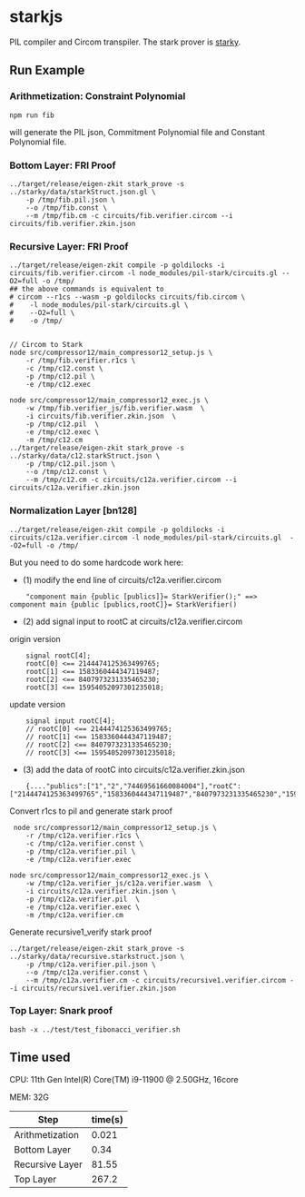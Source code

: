 # starkjs

PIL compiler and Circom transpiler. The stark prover is [starky](../starky).

## Run Example
### Arithmetization: Constraint Polynomial

```
npm run fib
```
will generate the PIL json, Commitment Polynomial file and Constant Polynomial file.

### Bottom Layer: FRI Proof

```
../target/release/eigen-zkit stark_prove -s ../starky/data/starkStruct.json.gl \
    -p /tmp/fib.pil.json \
    --o /tmp/fib.const \
    --m /tmp/fib.cm -c circuits/fib.verifier.circom --i circuits/fib.verifier.zkin.json
```

### Recursive Layer: FRI Proof

```
../target/release/eigen-zkit compile -p goldilocks -i circuits/fib.verifier.circom -l node_modules/pil-stark/circuits.gl --O2=full -o /tmp/
## the above commands is equivalent to
# circom --r1cs --wasm -p goldilocks circuits/fib.circom \
#    -l node_modules/pil-stark/circuits.gl \
#    --O2=full \
#    -o /tmp/


// Circom to Stark  
node src/compressor12/main_compressor12_setup.js \
    -r /tmp/fib.verifier.r1cs \
    -c /tmp/c12.const \
    -p /tmp/c12.pil \
    -e /tmp/c12.exec

node src/compressor12/main_compressor12_exec.js \
    -w /tmp/fib.verifier_js/fib.verifier.wasm  \
    -i circuits/fib.verifier.zkin.json  \
    -p /tmp/c12.pil  \
    -e /tmp/c12.exec \
    -m /tmp/c12.cm
../target/release/eigen-zkit stark_prove -s ../starky/data/c12.starkStruct.json \
    -p /tmp/c12.pil.json \
    --o /tmp/c12.const \
    --m /tmp/c12.cm -c circuits/c12a.verifier.circom --i circuits/c12a.verifier.zkin.json
```

### Normalization Layer [bn128]
```
../target/release/eigen-zkit compile -p goldilocks -i circuits/c12a.verifier.circom -l node_modules/pil-stark/circuits.gl  --O2=full -o /tmp/
```


But you need to do some hardcode work here:

- (1) modify the end line of circuits/c12a.verifier.circom 
```
    "component main {public [publics]}= StarkVerifier();" ==> component main {public [publics,rootC]}= StarkVerifier()
``` 
- (2) add signal input to rootC at circuits/c12a.verifier.circom 

origin version 
```
    signal rootC[4];
    rootC[0] <== 2144474125363499765;
    rootC[1] <== 1583360444347119487;
    rootC[2] <== 8407973231335465230;
    rootC[3] <== 15954052097301235018;
```
update version 
```
    signal input rootC[4];
    // rootC[0] <== 2144474125363499765;
    // rootC[1] <== 1583360444347119487;
    // rootC[2] <== 8407973231335465230;
    // rootC[3] <== 15954052097301235018;
```
- (3) add the data of rootC into circuits/c12a.verifier.zkin.json
```
    {...."publics":["1","2","74469561660084004"],"rootC":["2144474125363499765","1583360444347119487","8407973231335465230","15954052097301235018"]}
```

Convert r1cs to pil and generate stark proof 
```
 node src/compressor12/main_compressor12_setup.js \
    -r /tmp/c12a.verifier.r1cs \
    -c /tmp/c12a.verifier.const \
    -p /tmp/c12a.verifier.pil \
    -e /tmp/c12a.verifier.exec

node src/compressor12/main_compressor12_exec.js \
    -w /tmp/c12a.verifier_js/c12a.verifier.wasm  \
    -i circuits/c12a.verifier.zkin.json \
    -p /tmp/c12a.verifier.pil  \
    -e /tmp/c12a.verifier.exec \
    -m /tmp/c12a.verifier.cm
```


Generate recursive1_verify stark proof
```
../target/release/eigen-zkit stark_prove -s ../starky/data/recursive.starkstruct.json \
    -p /tmp/c12a.verifier.pil.json \
    --o /tmp/c12a.verifier.const \
    --m /tmp/c12a.verifier.cm -c circuits/recursive1.verifier.circom --i circuits/recursive1.verifier.zkin.json
```

### Top Layer: Snark proof
```
bash -x ../test/test_fibonacci_verifier.sh
```

## Time used

CPU: 11th Gen Intel(R) Core(TM) i9-11900 @ 2.50GHz, 16core

MEM: 32G

| Step            | time(s) |
| ---             | ---     |
| Arithmetization | 0.021   |
| Bottom Layer    | 0.34    |
| Recursive Layer | 81.55   |
| Top Layer    | 267.2   |
